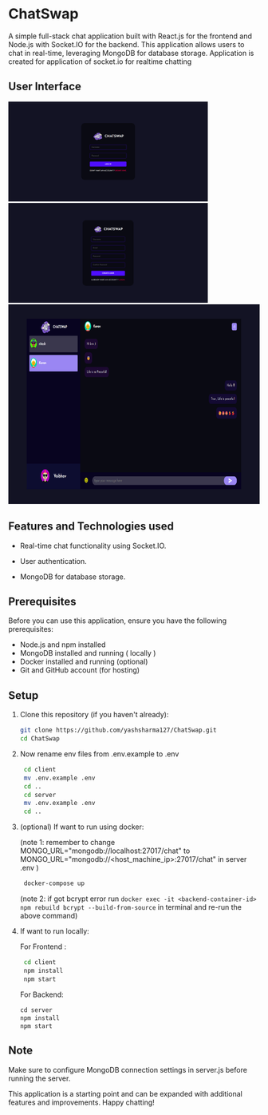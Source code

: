 # ChatSwap

A simple full-stack chat application built with React.js for the frontend and Node.js with Socket.IO for the backend. This application allows users to chat in real-time, leveraging MongoDB for database storage. Application is created for application of socket.io for realtime chatting

## User Interface
<img src="/readme-images/1.png" width="400" height="200"> <img src="/readme-images/2.png" width="400" height="200">
<img src="/readme-images/3.png" width="800" height="400">

## Features and Technologies used

- Real-time chat functionality using Socket.IO.

- User authentication.

- MongoDB for database storage.
 
## Prerequisites

Before you can use this application, ensure you have the following prerequisites:

- Node.js and npm installed
- MongoDB installed and running ( locally )
- Docker installed and running (optional)
- Git and GitHub account (for hosting)

## Setup

1. Clone this repository (if you haven't already):

   ```bash
   git clone https://github.com/yashsharma127/ChatSwap.git
   cd ChatSwap
   ```

2. Now rename env files from .env.example to .env

   ```bash
    cd client
    mv .env.example .env
    cd ..
    cd server
    mv .env.example .env
    cd ..
   ```

3. (optional) If want to run using docker:

   (note 1: remember to change MONGO_URL="mongodb://localhost:27017/chat" to MONGO_URL="mongodb://<host_machine_ip>:27017/chat" in server .env
   )

   ```bash
    docker-compose up
   ```
   (note 2: if got bcrypt error run ``` docker exec -it <backend-container-id> npm rebuild bcrypt --build-from-source ```
   in terminal and re-run the above command)

4. If want to run locally:
   
   For Frontend :

   ```bash
    cd client
    npm install
    npm start
   ```
   For Backend:

      ```
      cd server
      npm install
      npm start
      ```

## Note

Make sure to configure MongoDB connection settings in server.js before running the server.

This application is a starting point and can be expanded with additional features and improvements. Happy chatting!
 
